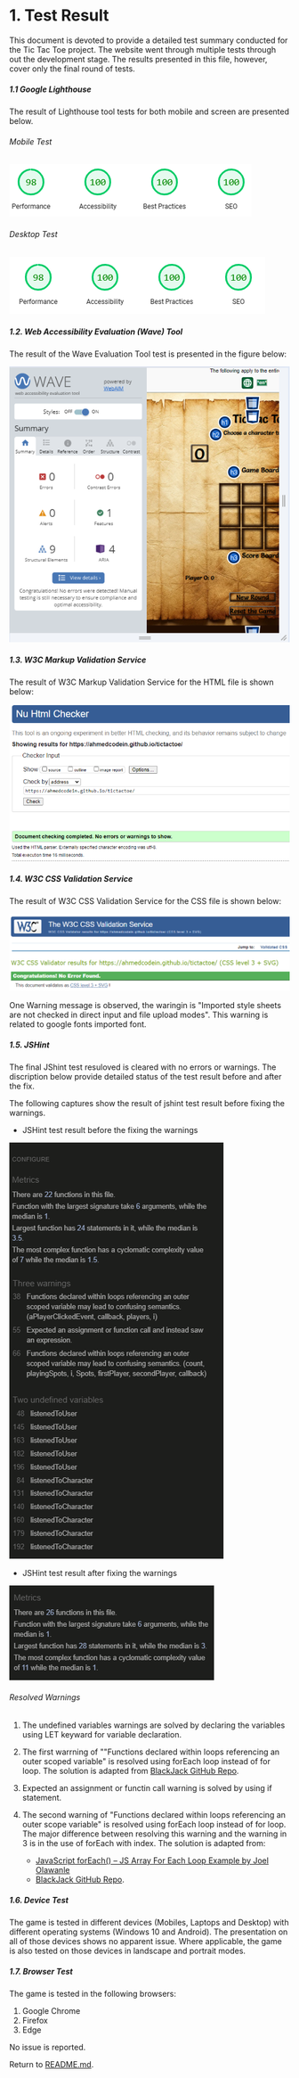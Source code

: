 # 1. Test Result

This document is devoted to provide a detailed test summary conducted for the Tic Tac Toe project.
The website went through multiple tests through out the development stage. The results presented in this file, however, cover only the final round of tests. 

##### 1.1 Google Lighthouse

The result of Lighthouse tool tests for both mobile and screen are presented below.

###### Mobile Test
![Lighthouse tool mobile test resutl](documentation/images/lighthouse-mobile.png)

###### Desktop Test
![Lighthouse tool desktop test resutl](documentation/images/lighthouse-desktop.png)

##### 1.2. Web Accessibility Evaluation (Wave) Tool

The result of the Wave Evaluation Tool test is presented in the figure below:

![Wave Evaluation Tool test resutl](documentation/images/wave-evaluation.png)

##### 1.3. W3C Markup Validation Service

The result of W3C Markup Validation Service for the HTML file is shown below:

![W3C Markup Validation Service test resutl](documentation/images/html-w3c.png)

##### 1.4. W3C CSS Validation Service

The result of W3C CSS Validation Service for the CSS file is shown below:

![W3C CSS Validation Service test resutl](documentation/images/css-w3c.png)

 One Warning message is observed, the waringin is "Imported style sheets are not checked in direct input and file upload modes". This warning is related to google fonts imported font.

##### 1.5. JSHint

The final JShint test resuloved is cleared with no errors or warnings. The discription below provide detailed status of the test result before and after the fix.

The following captures show the result of jshint test result before fixing the warnings.

- JSHint test result before the fixing the warnings

![JShint test result](documentation/images/jshint.png)

- JSHint test result after fixing the warnings

![JShint test result](documentation/images/jshint-resolved.png)

###### Resolved Warnings

1. The undefined variables warnings are solved by declaring the variables using LET keyward for variable declaration.
2. The first warrning of ""Functions declared within loops referencing an outer scoped variable" is resolved using forEach loop instead of for loop. The solution is adapted from [BlackJack GitHub Repo](https://github.com/dnlbowers/blackjack).
3. Expected an assignment or functin call warning is solved by using if statement.
4. The second warning of "Functions declared within loops referencing an outer scope variable" is resolved using forEach loop instead of for loop. The major difference between resolving this warning and the warning in 3 is in the use of forEach with index. The solution is adapted from:

    - [JavaScript forEach() – JS Array For Each Loop Example by Joel Olawanle](https://www.freecodecamp.org/news/javascript-foreach-js-array-for-each-example/#:~:text=how%20they%20work.-,JavaScript%20forEach(),can%20be%20of%20any%20datatype.)
    - [BlackJack GitHub Repo](https://github.com/dnlbowers/blackjack).

##### 1.6. Device Test

The game is tested in different devices (Mobiles, Laptops and Desktop) with different operating systems (Windows 10 and Android). The presentation on all of those devices shows no apparent issue. Where applicable, the game is also tested on those devices in landscape and portrait modes.

##### 1.7. Browser Test

The game is tested in the following browsers:

1. Google Chrome
2. Firefox
3. Edge

No issue is reported.

Return to [README.md](README.md).